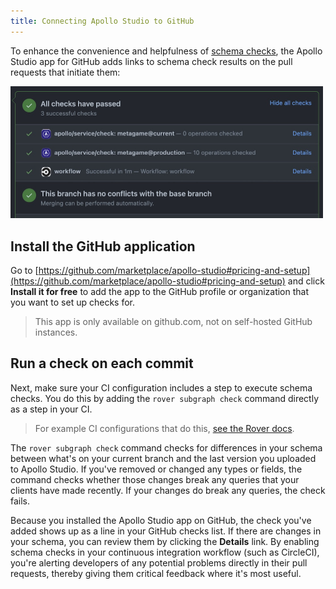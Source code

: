 ```yaml
---
title: Connecting Apollo Studio to GitHub
---
```


To enhance the convenience and helpfulness of [schema checks](./schema-checks/), the Apollo Studio app for GitHub adds links to schema check results on the pull requests that initiate them:

<img class="screenshot" src="../img/integrations/github-integration.jpg" alt="GitHub status view" width="500" />

## Install the GitHub application

Go to [https://github.com/marketplace/apollo-studio#pricing-and-setup](https://github.com/marketplace/apollo-studio#pricing-and-setup) and click **Install it for free** to add the app to the GitHub profile or organization that you want to set up checks for.

> This app is only available on github.com, not on self-hosted GitHub instances.

## Run a check on each commit

Next, make sure your CI configuration includes a step to execute schema checks. You do this by adding the `rover subgraph check` command directly as a step in your CI.

> For example CI configurations that do this, [see the Rover docs](/rover/ci-cd/).

The `rover subgraph check` command checks for differences in your schema between what's on your current branch and the last version you uploaded to Apollo Studio. If you've removed or changed any types or fields, the command checks whether those changes break any queries that your clients have made recently. If your changes do break any queries, the check fails.

Because you installed the Apollo Studio app on GitHub, the check you've added shows up as a line in your GitHub checks list. If there are changes in your schema, you can review them by clicking the **Details** link. By enabling schema checks in your continuous integration workflow (such as CircleCI), you're alerting developers of any potential problems directly in their pull requests, thereby giving them critical feedback where it's most useful.
